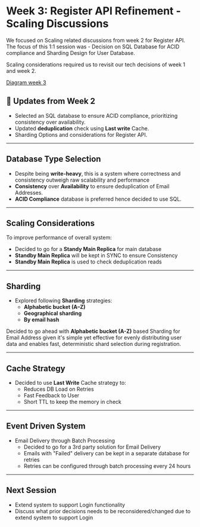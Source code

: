 # Week 3: Register API Refinement - Scaling Discussions

We focused on Scaling related discussions from week 2 for Register API.
The focus of this 1:1 session was - Decision on SQL Database for ACID compliance and Sharding Design for User Database.

Scaling considerations required us to revisit our tech decisions of week 1 and week 2.

[Diagram week 3](./diagrams/week-3.png)

## 🔁 Updates from Week 2

- Selected an SQL database to ensure ACID compliance, prioritizing consistency over availability.
- Updated **deduplication** check using **Last write** Cache.
- Sharding Options and considerations for Register API.

---

## Database Type Selection

- Despite being **write-heavy**, this is a system where correctness and consistency outweigh raw scalability and performance
- **Consistency** over **Availability** to ensure deduplication of Email Addresses.
- **ACID Compliance** database is preferred hence decided to use SQL. 


---

## Scaling Considerations

To improve performance of overall system:

- Decided to go for a **Standy Main Replica** for main database
- **Standby Main Replica** will be kept in SYNC to ensure Consistency
- **Standby Main Replica** is used to check deduplication reads

---

## Sharding

- Explored following **Sharding** strategies:
  - **Alphabetic bucket (A–Z)**
  - **Geographical sharding**
  - **By email hash**

Decided to go ahead with **Alphabetic bucket (A-Z)** based Sharding for Email Address given it's simple yet effective for evenly distributing user data and enables fast, deterministic shard selection during registration.


---

## Cache Strategy

- Decided to use **Last Write** Cache strategy to:
  - Reduces DB Load on Retries
  - Fast Feedback to User
  - Short TTL to keep the memory in check

---

## Event Driven System

- Email Delivery through Batch Processing
  - Decided to go for a 3rd party solution for Email Delivery
  - Emails with "Failed" delivery can be kept in a separate database for retries
  - Retries can be configured through batch processing every 24 hours

---

## Next Session

- Extend system to support Login functionality
- Discuss what prior decisions needs to be reconsidered/changed due to extend system to support Login


